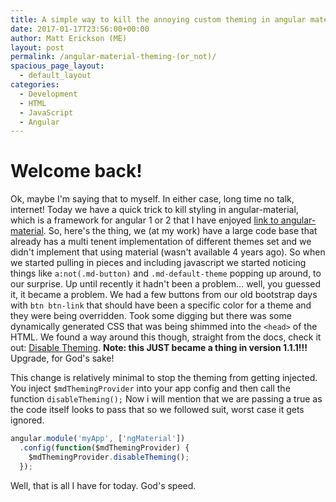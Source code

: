 ```yaml
---
title: A simple way to kill the annoying custom theming in angular material
date: 2017-01-17T23:56:00+00:00
author: Matt Erickson (ME)
layout: post
permalink: /angular-material-theming-(or_not)/
spacious_page_layout:
  - default_layout
categories:
  - Development
  - HTML
  - JavaScript
  - Angular
---
```

Welcome back!
=====
Ok, maybe I'm saying that to myself.  In either case, long time no talk, internet!  Today we have a quick trick to kill styling in angular-material, which is a framework for angular 1 or 2 that I have enjoyed [link to angular-material](https://material.angularjs.org). So, here's the thing, we (at my work) have a large code base that already has a multi tenent implementation of different themes set and we didn't implement that using material (wasn't available 4 years ago).  So when we started pulling in pieces and including javascript we started noticing things like `a:not(.md-button)` and `.md-default-theme` popping up around, to our surprise. Up until recently it hadn't been a problem... well, you guessed it, it became a problem.  We had a few buttons from our old bootstrap days with `btn btn-link` that should have been a specific color for a theme and they were being overridden.  Took some digging but there was some dynamically generated CSS that was being shimmed into the `<head>` of the HTML.  We found a way around this though, straight from the docs, check it out: [Disable Theming](https://material.angularjs.org/1.1.1/Theming/03_configuring_a_theme#disable-theming).  **Note: this __JUST__ became a thing in version 1.1.1!!!**  Upgrade, for God's sake!

This change is relatively minimal to stop the theming from getting injected.  You inject `$mdThemingProvider` into your app config and then call the function `disableTheming();` Now i will mention that we are passing a true as the code itself looks to pass that so we followed suit, worst case it gets ignored.

```javascript
angular.module('myApp', ['ngMaterial'])  
  .config(function($mdThemingProvider) {  
    $mdThemingProvider.disableTheming();  
  });  
```

Well, that is all I have for today.  God's speed.